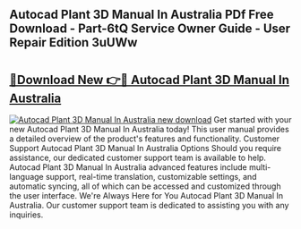 ## Autocad Plant 3D Manual In Australia PDf Free Download - Part-6tQ Service Owner Guide - User Repair Edition 3uUWw

# <h2><a href="http://bc66783.oget.top/?id=Autocad+Plant+3D+Manual+In+Australia">🔗Download New 👉🔴 Autocad Plant 3D Manual In Australia</a></h2>

[![Autocad Plant 3D Manual In Australia new download](https://i.imgur.com/5g1atiW.png)](http://bc66783.oget.top/?id=Autocad+Plant+3D+Manual+In+Australia)
Get started with your new Autocad Plant 3D Manual In Australia today! This user manual provides a detailed overview of the product's features and functionality. Customer Support Autocad Plant 3D Manual In Australia Options Should you require assistance, our dedicated customer support team is available to help. Autocad Plant 3D Manual In Australia advanced features include multi-language support, real-time translation, customizable settings, and automatic syncing, all of which can be accessed and customized through the user interface. We're Always Here for You Autocad Plant 3D Manual In Australia. Our customer support team is dedicated to assisting you with any inquiries.
